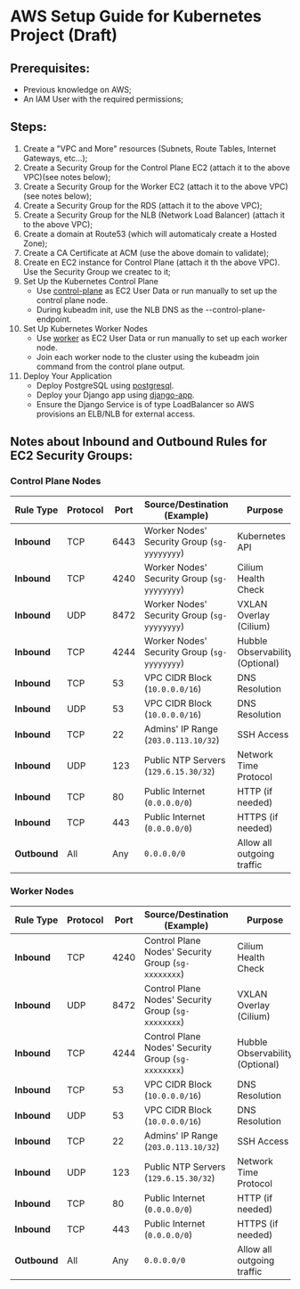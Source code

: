 # AWS Setup Guide for Kubernetes Project (Draft)

## Prerequisites:
- Previous knowledge on AWS;
- An IAM User with the required permissions;

## Steps:
1. Create a "VPC and More" resources (Subnets, Route Tables, Internet Gateways, etc...);
2. Create a Security Group for the Control Plane EC2 (attach it to the above VPC)(see notes below);
3. Create a Security Group for the Worker EC2 (attach it to the above VPC)(see notes below);
4. Create a Security Group for the RDS (attach it to the above VPC);
5. Create a Security Group for the NLB (Network Load Balancer) (attach it to the above VPC);
6. Create a domain at Route53 (which will automaticaly create a Hosted Zone);
7. Create a CA Certificate at ACM (use the above domain to validate);
8. Create en EC2 instance for Control Plane (attach it th the above VPC). Use the Security Group we createc to it;
9. Set Up the Kubernetes Control Plane
    - Use [control-plane](scripts/ec2-control-plane-node.sh) as EC2 User Data or run manually to set up the control plane node.
    - During kubeadm init, use the NLB DNS as the --control-plane-endpoint.
10. Set Up Kubernetes Worker Nodes
    - Use [worker](scripts/ec2-worker-node.sh) as EC2 User Data or run manually to set up each worker node.
    - Join each worker node to the cluster using the kubeadm join command from the control plane output.
11. Deploy Your Application
    - Deploy PostgreSQL using [postgresql](k8s/postgresql.yaml).
    - Deploy your Django app using [django-app](k8s/django-app.yaml).
    - Ensure the Django Service is of type LoadBalancer so AWS provisions an ELB/NLB for external access.

## Notes about Inbound and Outbound Rules for EC2 Security Groups:
   ### Control Plane Nodes
   | Rule Type | Protocol | Port | Source/Destination (Example) | Purpose |
   |-----------|----------|------|-----------------------------|---------|
   | **Inbound** | TCP | 6443 | Worker Nodes' Security Group (`sg-yyyyyyyy`) | Kubernetes API |
   | **Inbound** | TCP | 4240 | Worker Nodes' Security Group (`sg-yyyyyyyy`) | Cilium Health Check |
   | **Inbound** | UDP | 8472 | Worker Nodes' Security Group (`sg-yyyyyyyy`) | VXLAN Overlay (Cilium) |
   | **Inbound** | TCP | 4244 | Worker Nodes' Security Group (`sg-yyyyyyyy`) | Hubble Observability (Optional) |
   | **Inbound** | TCP | 53 | VPC CIDR Block (`10.0.0.0/16`) | DNS Resolution |
   | **Inbound** | UDP | 53 | VPC CIDR Block (`10.0.0.0/16`) | DNS Resolution |
   | **Inbound** | TCP | 22 | Admins' IP Range (`203.0.113.10/32`) | SSH Access |
   | **Inbound** | UDP | 123 | Public NTP Servers (`129.6.15.30/32`) | Network Time Protocol |
   | **Inbound** | TCP | 80 | Public Internet (`0.0.0.0/0`) | HTTP (if needed) |
   | **Inbound** | TCP | 443 | Public Internet (`0.0.0.0/0`) | HTTPS (if needed) |
   | **Outbound** | All | Any | `0.0.0.0/0` | Allow all outgoing traffic |
   
   ### Worker Nodes
   | Rule Type | Protocol | Port | Source/Destination (Example) | Purpose |
   |-----------|----------|------|-----------------------------|---------|
   | **Inbound** | TCP | 4240 | Control Plane Nodes' Security Group (`sg-xxxxxxxx`) | Cilium Health Check |
   | **Inbound** | UDP | 8472 | Control Plane Nodes' Security Group (`sg-xxxxxxxx`) | VXLAN Overlay (Cilium) |
   | **Inbound** | TCP | 4244 | Control Plane Nodes' Security Group (`sg-xxxxxxxx`) | Hubble Observability (Optional) |
   | **Inbound** | TCP | 53 | VPC CIDR Block (`10.0.0.0/16`) | DNS Resolution |
   | **Inbound** | UDP | 53 | VPC CIDR Block (`10.0.0.0/16`) | DNS Resolution |
   | **Inbound** | TCP | 22 | Admins' IP Range (`203.0.113.10/32`) | SSH Access |
   | **Inbound** | UDP | 123 | Public NTP Servers (`129.6.15.30/32`) | Network Time Protocol |
   | **Inbound** | TCP | 80 | Public Internet (`0.0.0.0/0`) | HTTP (if needed) |
   | **Inbound** | TCP | 443 | Public Internet (`0.0.0.0/0`) | HTTPS (if needed) |
   | **Outbound** | All | Any | `0.0.0.0/0` | Allow all outgoing traffic |
